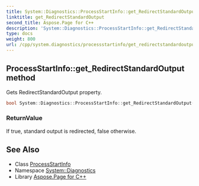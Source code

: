 ```yaml
---
title: System::Diagnostics::ProcessStartInfo::get_RedirectStandardOutput method
linktitle: get_RedirectStandardOutput
second_title: Aspose.Page for C++
description: 'System::Diagnostics::ProcessStartInfo::get_RedirectStandardOutput method. Gets RedirectStandardOutput property in C++.'
type: docs
weight: 800
url: /cpp/system.diagnostics/processstartinfo/get_redirectstandardoutput/
---
```

## ProcessStartInfo::get_RedirectStandardOutput method


Gets RedirectStandardOutput property.

```cpp
bool System::Diagnostics::ProcessStartInfo::get_RedirectStandardOutput() const
```


### ReturnValue

If true, standard output is redirected, false otherwise.

## See Also

* Class [ProcessStartInfo](../)
* Namespace [System::Diagnostics](../../)
* Library [Aspose.Page for C++](../../../)
